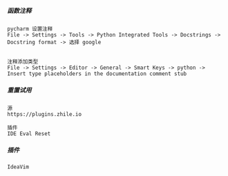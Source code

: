 ##### 函数注释

```
pycharm 设置注释
File -> Settings -> Tools -> Python Integrated Tools -> Docstrings -> Docstring format -> 选择 google


注释添加类型
File -> Settings -> Editor -> General -> Smart Keys -> python -> Insert type placeholders in the documentation comment stub
```

##### 重置试用

```
源
https://plugins.zhile.io

插件
IDE Eval Reset
```

##### 插件

```
IdeaVim

```

